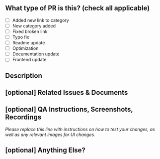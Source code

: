 <!--
     For Work In Progress Pull Requests, please use the Draft PR feature,
     see https://github.blog/2019-02-14-introducing-draft-pull-requests/ for further details.

     For a timely review/response, please avoid force-pushing additional
     commits if your PR already received reviews or comments.

     Before submitting a Pull Request, please ensure you've done the following:
     - 📖 Read the Source Pocket Contributing Guide: https://github.com/sdtrdev/source-pocket/blob/main/CONTRIBUTING.md
     - 📖 Read the Source Pocket Code of Conduct: https://github.com/sdtrdev/source-pocket/blob/main/CODE_OF_CONDUCT.md
     - 👷‍♀️ Create small PRs. In most cases this will be possible.
     - ✅ Provide tests for your changes.
     - 📝 Use descriptive commit messages.
     - 📗 Update any related documentation and include any relevant screenshots.
-->

## What type of PR is this? (check all applicable)

- [ ] Added new link to category
- [ ] New category added
- [ ] Fixed broken link
- [ ] Typo fix
- [ ] Readme update
- [ ] Optimization
- [ ] Documentation update
- [ ] Frontend update

## Description

## [optional] Related Issues & Documents

## [optional] QA Instructions, Screenshots, Recordings

_Please replace this line with instructions on how to test your changes, as well
as any relevant images for UI changes._

## [optional] Anything Else?
